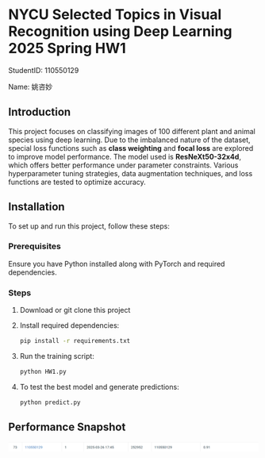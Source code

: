 # NYCU Selected Topics in Visual Recognition using Deep Learning 2025 Spring HW1

StudentID: 110550129

Name: 姚咨妙

## Introduction
This project focuses on classifying images of 100 different plant and animal species using deep learning. Due to the imbalanced nature of the dataset, special loss functions such as **class weighting** and **focal loss** are explored to improve model performance. The model used is **ResNeXt50-32x4d**, which offers better performance under parameter constraints. Various hyperparameter tuning strategies, data augmentation techniques, and loss functions are tested to optimize accuracy.

## Installation
To set up and run this project, follow these steps:

### Prerequisites
Ensure you have Python installed along with PyTorch and required dependencies.

### Steps
1. Download or git clone this project

2. Install required dependencies:
   ```bash
   pip install -r requirements.txt
   ```

3. Run the training script:
   ```bash
   python HW1.py
   ```

5. To test the best model and generate predictions:
   ```bash
   python predict.py
   ```

## Performance Snapshot

<img src="https://github.com/yuiolyzm/Selected-Topics-in-Visual-Recognition-using-Deep-Learning/blob/main/img/snapshot_of_leaderboard.png" alt="drawing" width="800"/>
